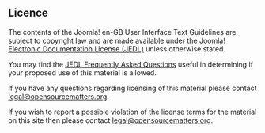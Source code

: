 ## Licence
The contents of the Joomla! en-GB User Interface Text Guidelines are subject to copyright law and are made available under the <a href="http://docs.joomla.org/JEDL" title="Joomla! Electronic Documentation License (JEDL)">Joomla! Electronic Documentation License (JEDL)</a> unless otherwise stated.

You may find the <a href="http://docs.joomla.org/JEDL/FAQ" title="JEDL Frequently Asked Questions">JEDL Frequently Asked Questions</a>
useful in determining if your proposed use of this material is allowed. 

If you have any questions regarding licensing of this
material please contact <a href="mailto:legal@opensourcematters.org" title="Email Open Source Matters">legal@opensourcematters.org</a>.

If you wish to report a possible violation of the license terms for the material on this site then please contact
<a href="mailto:legal@opensourcematters.org" title="Email Open Source Matters">legal@opensourcematters.org</a>.</p>
 
